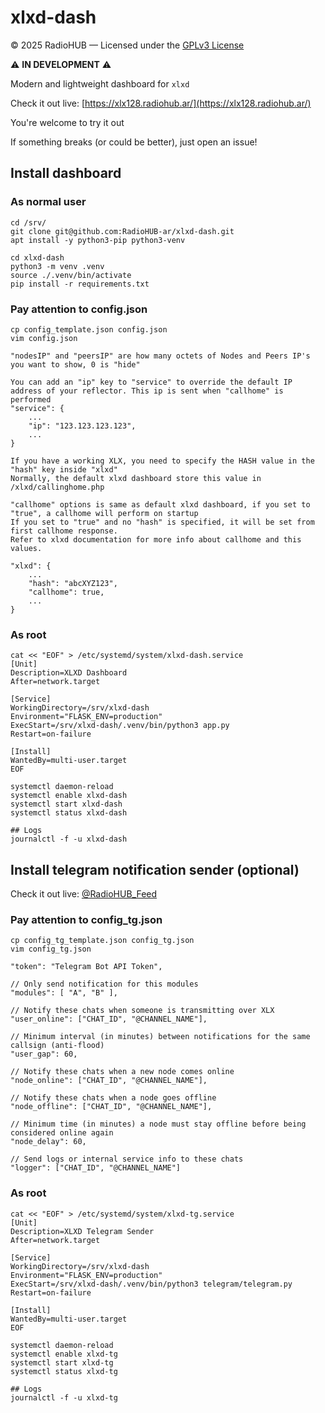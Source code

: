 # xlxd-dash

© 2025 RadioHUB — Licensed under the [GPLv3 License](https://www.gnu.org/licenses/gpl-3.0.html)


⚠️ **IN DEVELOPMENT** ⚠️

Modern and lightweight dashboard for `xlxd`

Check it out live: [https://xlx128.radiohub.ar/](https://xlx128.radiohub.ar/)


You're welcome to try it out

If something breaks (or could be better), just open an issue!


## Install dashboard
### As normal user
```
cd /srv/
git clone git@github.com:RadioHUB-ar/xlxd-dash.git
apt install -y python3-pip python3-venv

cd xlxd-dash
python3 -m venv .venv
source ./.venv/bin/activate
pip install -r requirements.txt
```

### Pay attention to config.json
```
cp config_template.json config.json
vim config.json
```

```
"nodesIP" and "peersIP" are how many octets of Nodes and Peers IP's you want to show, 0 is "hide"

You can add an "ip" key to "service" to override the default IP address of your reflector. This ip is sent when "callhome" is performed
"service": {
    ...
    "ip": "123.123.123.123",
    ...
}

If you have a working XLX, you need to specify the HASH value in the "hash" key inside "xlxd"
Normally, the default xlxd dashboard store this value in /xlxd/callinghome.php

"callhome" options is same as default xlxd dashboard, if you set to "true", a callhome will perform on startup
If you set to "true" and no "hash" is specified, it will be set from first callhome response.
Refer to xlxd documentation for more info about callhome and this values.

"xlxd": {
    ...
    "hash": "abcXYZ123",
    "callhome": true,
    ...
}
```

### As root
```
cat << "EOF" > /etc/systemd/system/xlxd-dash.service
[Unit]
Description=XLXD Dashboard
After=network.target

[Service]
WorkingDirectory=/srv/xlxd-dash
Environment="FLASK_ENV=production"
ExecStart=/srv/xlxd-dash/.venv/bin/python3 app.py
Restart=on-failure

[Install]
WantedBy=multi-user.target
EOF

systemctl daemon-reload
systemctl enable xlxd-dash
systemctl start xlxd-dash
systemctl status xlxd-dash

## Logs
journalctl -f -u xlxd-dash
```


## Install telegram notification sender (optional)

Check it out live: [@RadioHUB_Feed](https://t.me/RadioHUB_Feed)

### Pay attention to config_tg.json
```
cp config_tg_template.json config_tg.json
vim config_tg.json

```

```
"token": "Telegram Bot API Token",

// Only send notification for this modules
"modules": [ "A", "B" ],

// Notify these chats when someone is transmitting over XLX
"user_online": ["CHAT_ID", "@CHANNEL_NAME"],

// Minimum interval (in minutes) between notifications for the same callsign (anti-flood)
"user_gap": 60,

// Notify these chats when a new node comes online
"node_online": ["CHAT_ID", "@CHANNEL_NAME"],

// Notify these chats when a node goes offline
"node_offline": ["CHAT_ID", "@CHANNEL_NAME"],

// Minimum time (in minutes) a node must stay offline before being considered online again
"node_delay": 60,

// Send logs or internal service info to these chats
"logger": ["CHAT_ID", "@CHANNEL_NAME"]
```

### As root
```
cat << "EOF" > /etc/systemd/system/xlxd-tg.service
[Unit]
Description=XLXD Telegram Sender
After=network.target

[Service]
WorkingDirectory=/srv/xlxd-dash
Environment="FLASK_ENV=production"
ExecStart=/srv/xlxd-dash/.venv/bin/python3 telegram/telegram.py
Restart=on-failure

[Install]
WantedBy=multi-user.target
EOF

systemctl daemon-reload
systemctl enable xlxd-tg
systemctl start xlxd-tg
systemctl status xlxd-tg

## Logs
journalctl -f -u xlxd-tg
```

